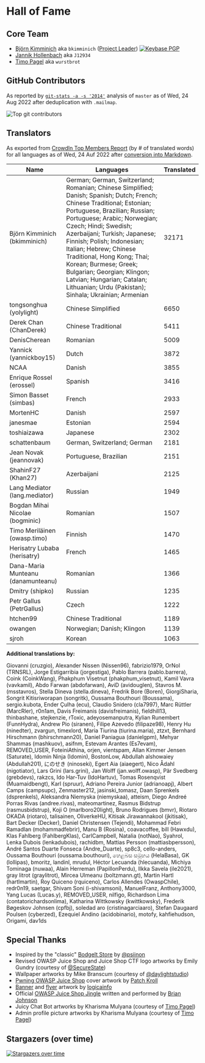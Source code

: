 # Hall of Fame

## Core Team

- [Björn Kimminich](https://github.com/bkimminich) aka `bkimminich`
  ([Project Leader](https://www.owasp.org/index.php/Projects/Project_Leader_Responsibilities))
  [![Keybase PGP](https://img.shields.io/keybase/pgp/bkimminich)](https://keybase.io/bkimminich)
- [Jannik Hollenbach](https://github.com/J12934) aka `J12934`
- [Timo Pagel](https://github.com/wurstbrot) aka `wurstbrot`

## GitHub Contributors

As reported by [`git-stats -a -s '2014'`](https://www.npmjs.com/package/git-stats) analysis of `master` as of Wed, 24 Aug
2022 after deduplication with `.mailmap`.

![Top git contributors](screenshots/git-stats.png)

## Translators

As exported from
[CrowdIn Top Members Report](https://crowdin.com/project/owasp-juice-shop/reports/top-members)
(by # of translated words) for all languages as of Wed, 24 Auf 2022 after
[conversion into Markdown](https://thisdavej.com/copy-table-in-excel-and-paste-as-a-markdown-table/).

| Name                               | Languages                                                                                                                                                                                                                                                                                                                                                                                                                                                                        | Translated |
|------------------------------------|----------------------------------------------------------------------------------------------------------------------------------------------------------------------------------------------------------------------------------------------------------------------------------------------------------------------------------------------------------------------------------------------------------------------------------------------------------------------------------|------------|
| Björn Kimminich (bkimminich)       | German; German, Switzerland; Romanian; Chinese Simplified; Danish; Spanish; Dutch; French; Chinese Traditional; Estonian; Portuguese, Brazilian; Russian; Portuguese; Arabic; Norwegian; Czech; Hindi; Swedish; Azerbaijani; Turkish; Japanese; Finnish; Polish; Indonesian; Italian; Hebrew; Chinese Traditional, Hong Kong; Thai; Korean; Burmese; Greek; Bulgarian; Georgian; Klingon; Latvian; Hungarian; Catalan; Lithuanian; Urdu (Pakistan); Sinhala; Ukrainian; Armenian | 32171      |
| tongsonghua (yolylight)            | Chinese Simplified                                                                                                                                                                                                                                                                                                                                                                                                                                                               | 6650       |
| Derek Chan (ChanDerek)             | Chinese Traditional                                                                                                                                                                                                                                                                                                                                                                                                                                                              | 5411       |
| DenisCherean                       | Romanian                                                                                                                                                                                                                                                                                                                                                                                                                                                                         | 5009       |
| Yannick (yannickboy15)             | Dutch                                                                                                                                                                                                                                                                                                                                                                                                                                                                            | 3872       |
| NCAA                               | Danish                                                                                                                                                                                                                                                                                                                                                                                                                                                                           | 3855       |
| Enrique Rossel (erossel)           | Spanish                                                                                                                                                                                                                                                                                                                                                                                                                                                                          | 3416       |
| Simon Basset (simbas)              | French                                                                                                                                                                                                                                                                                                                                                                                                                                                                           | 2933       |
| MortenHC                           | Danish                                                                                                                                                                                                                                                                                                                                                                                                                                                                           | 2597       |
| janesmae                           | Estonian                                                                                                                                                                                                                                                                                                                                                                                                                                                                         | 2594       |
| toshiaizawa                        | Japanese                                                                                                                                                                                                                                                                                                                                                                                                                                                                         | 2302       |
| schattenbaum                       | German, Switzerland; German                                                                                                                                                                                                                                                                                                                                                                                                                                                      | 2181       |
| Jean Novak (jeannovak)             | Portuguese, Brazilian                                                                                                                                                                                                                                                                                                                                                                                                                                                            | 2151       |
| ShahinF27 (Khan27)                 | Azerbaijani                                                                                                                                                                                                                                                                                                                                                                                                                                                                      | 2125       |
| Lang Mediator (lang.mediator)      | Russian                                                                                                                                                                                                                                                                                                                                                                                                                                                                          | 1949       |
| Bogdan Mihai Nicolae (bogminic)    | Romanian                                                                                                                                                                                                                                                                                                                                                                                                                                                                         | 1507       |
| Timo Meriläinen (owasp.timo)       | Finnish                                                                                                                                                                                                                                                                                                                                                                                                                                                                          | 1470       |
| Herisatry Lubaba (herisatry)       | French                                                                                                                                                                                                                                                                                                                                                                                                                                                                           | 1465       |
| Dana-Maria Munteanu (danamunteanu) | Romanian                                                                                                                                                                                                                                                                                                                                                                                                                                                                         | 1366       |
| Dmitry (shipko)                    | Russian                                                                                                                                                                                                                                                                                                                                                                                                                                                                          | 1235       |
| Petr Gallus (PetrGallus)           | Czech                                                                                                                                                                                                                                                                                                                                                                                                                                                                            | 1222       |
| htchen99                           | Chinese Traditional                                                                                                                                                                                                                                                                                                                                                                                                                                                              | 1189       |
| owangen                            | Norwegian; Danish; Klingon                                                                                                                                                                                                                                                                                                                                                                                                                                                       | 1139       |
| sjroh                              | Korean                                                                                                                                                                                                                                                                                                                                                                                                                                                                           | 1063       |

**Additional translations by:**

Giovanni (cruzgio), Alexander Nissen (Nissen96), fabrizio1979, OrNol (TRNSRL), Jorge Estigarribia (jorgestiga), Pablo Barrera (pablo.barrera), Coink (CoinkWang), Phakphum Visetnut (phakphum_visetnut), Kamil Vavra (vavkamil), Abdo Farwan (abdofarwan), AviD (avidouglen), Stavros M. (msstavros), Stella Dineva (stella.dineva), Fredrik Bore (Boren), GiorgiSharia, Songrit Kitisriworapan (songritk), Oussama Bouthouri (Boussama), sergio.kubota, Ender Çulha (ecu), Claudio Snidero (cla7997), Marc Rüttler (MarcRler), r0n1am, Davis Freimanis (davisfreimanis), fieldhill13, thinbashane, stejkenzie, rToxic, adeyosemanputra, Kylian Runembert (FunnHydra), Andrew Pio (siranen), Filipe Azevedo (filipaze98), Henry Hu (ninedter), zvargun, timexlord, Maria Tiurina (tiurina.maria), ztzxt, Bernhard Hirschmann (bhirschmann20), Daniel Paniagua (danielgpm), Mehyar Shammas (mashkuov), asifnm, Estevam Arantes (Es7evam), REMOVED_USER, FoteiniAthina, orjen, vientspam, Allan Kimmer Jensen (Saturate), Idomin Ninja (Idomin), BostonLow, Abdullah alshowaiey (Abdullah201), にのせき (ninoseki), Egert Aia (aiaegert), Nico Ådahl (nigotiator), Lars Grini (lars.grini), Jan Wolff (jan.wolff.owasp), Pär Svedberg (grebdevs), rakzcs, Ido Har-Tuv (IdoHartuv), Tomas Rosenqvist (Muamaidbengt), Karl (spruur), Adriano Pereira Junior (adrianoapj), Albert Camps (campsupc), Zenmaster212, jasinski_tomasz, Daan Sprenkels (dsprenkels), Aleksandra Niemyska (niemyskaa), atteism, Diego Andreé Porras Rivas (andree.rivas), mateomartinez, Rasmus Bidstrup (rasmusbidstrup), Koji O (marlboro20light), Bruno Rodrigues (bmvr), Riotaro OKADA (riotaro), talisainen, OliverkeHU, Kitisak Jirawannakool (jkitisak), Bart Decker (Decker), Daniel Christensen (Tejendi), Mohammad Febri Ramadlan (mohammadfebrir), Manu B (Rosina), coavacoffee, bill (Hawxdu), Klas Fahlberg (FahlbergKlas), CarlCampbell, Natalia (notNao), Syahrol, Lenka Dubois (lenkadubois), rachidbm, Mattias Persson (mattiasbpersson), André Santos Duarte Fonseca (Andre_Duarte), sp8c3, cello-anders, Oussama Bouthouri (oussama.bouthouri), හෙළබස සමූහය (HelaBasa), GK (lollipas), bmoritz, landinl, mrudul, Héctor Lecuanda (hlecuanda), Michiya Tominaga (nuwaa), Alain Herreman (PapillonPerdu), Ilkka Savela (ile2021), gray litrot (graylitrot), Mircea Ulmeanu (boltzmann.gt), Martin Hartl (hartlmartin), Roy Quiceno (rquiceno), Carlos Allendes (OwaspChile), redr0n19, saetgar, Shivam Soni (i-shivamsoni), ManuelFranz, Anthony3000, Yang Lucas (Lucas.y), REMOVED_USER, nilfigo, Richardson Lima (contatorichardsonlima), Katharina Wittkowsky (kwittkowsky), Frederik Bøgeskov Johnsen (cpfbj), soledad aro (cristinagarciaaro), Stefan Daugaard Poulsen (cyberzed), Ezequiel Andino (acidobinario), motofy, kahfiehudson, Origami, dav1ds

## Special Thanks

* Inspired by the "classic"
  [BodgeIt Store](https://github.com/psiinon/bodgeit) by
  [@psiinon](https://github.com/psiinon)
* Revised OWASP Juice Shop and Juice Shop CTF logo artworks by Emily Gundry (courtesy
  of [@SecureState](https://github.com/SecureState))
* Wallpaper artworks by Mike Branscum (courtesy of
  [@daylightstudio](https://github.com/daylightstudio))
* [Pwning OWASP Juice Shop](https://leanpub.com/juice-shop) cover artwork
  by [Patch Kroll](https://99designs.de/profiles/3099878)
* [Banner](https://github.com/OWASP/owasp-swag/tree/master/projects/juice-shop/banners)
  and
  [flyer](https://github.com/OWASP/owasp-swag/tree/master/projects/juice-shop/flyers)
  artwork by [logicainfo](https://99designs.de/profiles/logicainfo)
* Official
  [OWASP Juice Shop Jingle](https://soundcloud.com/braimee/owasp-juice-shop-jingle)
  written and performed by [Brian Johnson](https://github.com/braimee)
* Juicy Chat Bot artworks by Kharisma Mulyana (courtesy of
  [Timo Pagel](https://github.com/wurstbrot/))
* Admin profile picture artworks by Kharisma Mulyana (courtesy of
  [Timo Pagel](https://github.com/wurstbrot/))

## Stargazers (over time)

[![Stargazers over time](https://starchart.cc/juice-shop/juice-shop.svg)](https://starchart.cc/juice-shop/juice-shop)
